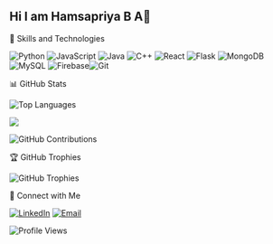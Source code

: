 ## Hi I am Hamsapriya B A👋


<!--
**Hamsapriyaba/Hamsapriyaba** is a ✨ _special_ ✨ repository because its `README.md` (this file) appears on your GitHub profile.

Here are some ideas to get you started:

- 🔭 I’m currently working on ...
- 🌱 I’m currently learning ...
- 👯 I’m looking to collaborate on ...
- 🤔 I’m looking for help with ...
- 💬 Ask me about ...
- 📫 How to reach me: ...
- 😄 Pronouns: ...
- ⚡ Fun fact: ...
-->
 🚀 Skills and Technologies

 ![Python](https://img.shields.io/badge/-Python-3776AB?style=flat&logo=python&logoColor=white) ![JavaScript](https://img.shields.io/badge/-JavaScript-F7DF1E?style=flat&logo=javascript&logoColor=black) ![Java](https://img.shields.io/badge/-Java-007396?style=flat&logo=java&logoColor=white) ![C++](https://img.shields.io/badge/-C++-00599C?style=flat&logo=c%2B%2B&logoColor=white) ![React](https://img.shields.io/badge/-React-61DAFB?style=flat&logo=react&logoColor=white) ![Flask](https://img.shields.io/badge/-Flask-000000?style=flat&logo=flask&logoColor=white) ![MongoDB](https://img.shields.io/badge/-MongoDB-47A248?style=flat&logo=mongodb&logoColor=white) ![MySQL](https://img.shields.io/badge/-MySQL-4479A1?style=flat&logo=mysql&logoColor=white) ![Firebase](https://img.shields.io/badge/-Firebase-FFCA28?style=flat&logo=firebase&logoColor=white)![Git](https://img.shields.io/badge/-Git-F05032?style=flat&logo=git&logoColor=white)

📊 GitHub Stats

![Top Languages](https://github-readme-stats.vercel.app/api/top-langs/?username=Hamsapriyaba&layout=compact&theme=radical)

![](https://github-readme-stats.vercel.app/api?username=Hamsapriyaba&show_icons=true&count_private=true&theme=dark)

![GitHub Contributions](https://github-readme-activity-graph.vercel.app/graph?username=Hamsapriyaba&theme=react-dark)

🏆 GitHub Trophies

![GitHub Trophies](https://github-profile-trophy.vercel.app/?username=Hamsapriyaba&theme=radical&column=4&margin-w=15&margin-h=15)

🔗 Connect with Me

[![LinkedIn](https://img.shields.io/badge/-LinkedIn-blue?style=flat-square&logo=Linkedin&logoColor=white)](https://www.linkedin.com/in/hamsapriya-b-a-1a2576281/)
[![Email](https://img.shields.io/badge/-Email-D14836?style=flat-square&logo=Gmail&logoColor=white)](mailto:hamsapriyaba04@gmail.com)

![Profile Views](https://komarev.com/ghpvc/?username=Hamsapriyaba&style=flat-square&color=blue)






